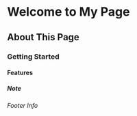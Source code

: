 # Welcome to My Page
## About This Page
### Getting Started
#### Features
##### Note
###### Footer Info
